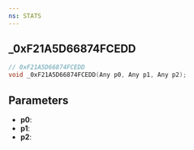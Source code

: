 ```yaml
---
ns: STATS
---
```

## _0xF21A5D66874FCEDD

```c
// 0xF21A5D66874FCEDD
void _0xF21A5D66874FCEDD(Any p0, Any p1, Any p2);
```

## Parameters
* **p0**:
* **p1**:
* **p2**:
